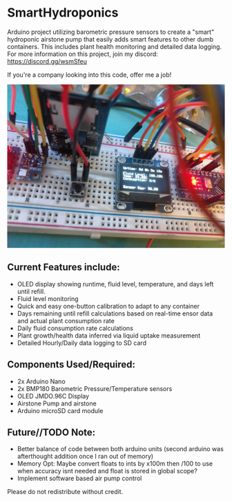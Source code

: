 # SmartHydroponics
Arduino project utilizing barometric pressure sensors to create a "smart" hydroponic airstone pump that easily adds smart features to other dumb containers. This includes plant health monitoring and detailed data logging. For more information on this project, join my discord: https://discord.gg/wsmSfeu

If you're a company looking into this code, offer me a job!

![Prototype Smart Hydroponics arduino nano unit](https://raw.githubusercontent.com/an0mali/SmartHydroponics/main/smartHP.jpg)
## Current Features include:

- OLED display showing runtime, fluid level, temperature, and days left until refill.
- Fluid level monitoring
- Quick and easy one-button calibration to adapt to any container
- Days remaining until refill calculations based on real-time ensor data and actual plant consumption rate
- Daily fluid consumption rate calculations
- Plant growth/health data inferred via liquid uptake measurement
- Detailed Hourly/Daily data logging to SD card

## Components Used/Required:

- 2x Arduino Nano
- 2x BMP180 Barometric Pressure/Temperature sensors
- OLED JMDO.96C Display
- Airstone Pump and airstone
- Arduino microSD card module

## Future//TODO Note:
- Better balance of code between both arduino units (second arduino was afterthought addition once I ran out of memory)
- Memory Opt: Maybe convert floats to ints by x100m then /100 to use when accuracy isnt needed and float is stored in global scope?
- Implement software based air pump control

 Please do not redistribute without credit.

